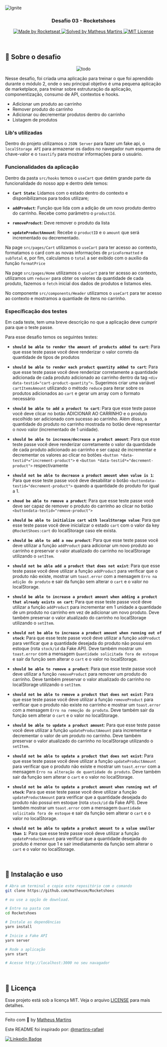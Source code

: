 <img src=".github/ignite.png" alt="Ignite" >

<h3 align="center">
  Desafio 03 - Rocketshoes
</h3>

<p align="center">
  <a href="https://rocketseat.com.br">
    <img alt="Made by Rocketseat" src="https://img.shields.io/badge/made%20by-Rocketseat-%2306b656?style=flat-square">
  </a>
  
  <a href="https://www.linkedin.com/in/rafaeldcmartins/">
    <img alt="Solved by Matheus Martins" src="https://img.shields.io/badge/solved%20by-Matheus%20Martins-blueviolet?style=flat-square">
  </a>
  
  <a href="https://www.linkedin.com/in/rafaeldcmartins/">
    <img alt="MIT License" src="https://img.shields.io/github/license/matheusm/watchme?style=flat-square">
  </a>
  
</p>

<br>

## :rocket: Sobre o desafio
<p align="center">
  <img src=".github/app.gif" alt="todo">
</p>

Nesse desafio, foi criada uma aplicação para treinar o que foi aprendido durante o módulo 2, onde o seu principal objetivo é uma pequena aplicação de marketplace, para treinar sobre estruturação da aplicação, componentização, consumo de API, contextos e hooks.

- Adicionar um produto ao carrinho
- Remover produto do carrinho
- Adicionar ou decrementar produtos dentro do carrinho
- Listagem de produtos

### Lib's utilizadas
Dentro do projeto utilizamos o `JSON Server` para fazer um fake api, o `localStorage API` para armazenar os dados no navegador num esquema de chave-valor e o `toastify` para mostrar informações para o usuário.

### Funcionalidades da aplicação

Dentro da pasta `src/hooks` temos o `useCart` que detém grande parte da funcionalidade do nosso app e dentro dele temos: 
- **`Cart State`**: Lidamos com o estado dentro do contexto e disponibilizamos para todos utilizare;

- **`addProduct`**: Função que lida com a adição de um novo produto dentro do carrinho. Recebe como parâmetro o `productId`.

- **`removeProduct`**: Deve remover o produto da lista

- **`updateProductAmount`**: Recebe o `productID` e o `amount` que será incrementado ou decrementado.

Na page `src/pages/Cart` utilizamos o `useCart` para ter acesso ao contexto, formatamos o card com as novas informações de `priceFormatted` e `subTotal` e, por fim, calculamos o `total` a ser exibido com o auxílio da função `formatPrice`

Na page `src/pages/Home` utilizamos o `useCart` para ter acesso ao contexto, utilizamos um `reducer` para obter os valores da quantidade de cada produto, fazemos o `fetch` inicial dos dados de produtos e listamos eles.

No componente `src/components/Header` utilizamos o `useCart` para ter acesso ao contexto e mostramos a quantiade de itens no carrinho.


### Específicação dos testes

Em cada teste, tem uma breve descrição no que a aplicação deve cumprir para que o teste passe.

Para esse desafio temos os seguintes testes:

- **`should be able to render the amount of products added to cart`**: Para que esse teste passe você deve renderizar o valor correto da quantidade de tipos de produtos

- **`should be able to render each product quantity added to cart`**: Para que esse teste passe você deve renderizar corretamente a quantidade adicionada de cada produto adicionado ao carrinho dentro da tag `<div data-testid="cart-product-quantity">`. Sugerimos criar uma variável `cartItemsAmount` utilizando o método `reduce` para iterar sobre os produtos adicionados ao `cart` e gerar um array com o formato necessário

- **`should be able to add a product to cart`**: Para que esse teste passe você deve clicar no botão ADICIONAR AO CARRINHO e o produto escolhido ser adicionado com sucesso ao carrinho. Além disso, a quantidade do produto no carrinho mostrada no botão deve representar o novo valor (incrementado de 1 unidade).

- **`should be able to increase/decrease a product amount`**: Para que esse teste passe você deve renderizar corretamente o valor da quantidade de cada produto adicionado ao carrinho e ser capaz de incrementar e decrementar os valores ao clicar no botões `<button *data-testid*="increment-product">` e `<button *data-testid*="decrement-product">` respectivamente


- **`should not be able to decrease a product amount when value is 1`**: Para que esse teste passe você deve desabilitar o botão `<buttondata-testid="decrement-product">` quando a quantidade do produto for igual a 1.

- **`shoud be able to remove a product`**: Para que esse teste passe você deve ser capaz de remover o produto do carrinho ao clicar no botão `<buttondata-testid="remove-product">`

- **`should be able to initialize cart with localStorage value`**: Para que esse teste passe você deve inicializar o estado `cart` com o valor da key `@RocketShoes:cart` do localStorage caso ele exista.
    
- **`should be able to add a new product`**: Para que esse teste passe você deve utilizar a função `addProduct` para adicionar um novo produto ao carrinho e preservar o valor atualizado do carrinho no localStorage utilizando o `setItem`.
    
- **`should not be able add a product that does not exist`**: Para que esse teste passe você deve utilizar a função `addProduct` para verificar que o produto não existe, mostrar um `toast.error` com a mensagem `Erro na adição do produto` e sair da função sem alterar o `cart` e o valor no localStorage.
    
- **`should be able to increase a product amount when adding a product that already exists on cart`**: Para que esse teste passe você deve utilizar a função `addProduct` para incrementar em 1 unidade a quantidade de um produto no carrinho em vez de adicionar um novo produto. Deve também preservar o valor atualizado do carrinho no localStorage utilizando o `setItem`.
    
- **`should not be able to increase a product amount when running out of stock`**: Para que esse teste passe você deve utilizar a função `addProduct` para verificar que a quantidade desejada do produto não possui em estoque (rota `stock/id` da Fake API). Deve também mostrar um `toast.error` com a mensagem `Quantidade solicitada fora de estoque` e sair da função sem alterar o `cart` e o valor no localStorage.
    
- **`should be able to remove a product`**: Para que esse teste passe você deve utilizar a função `removeProduct` para remover um produto do carrinho. Deve também preservar o valor atualizado do carrinho no localStorage utilizando o `setItem`.
    
- **`should not be able to remove a product that does not exist`**: Para que esse teste passe você deve utilizar a função `removeProduct` para verificar que o produto não existe no carrinho e mostrar um `toast.error` com a mensagem `Erro na remoção do produto`. Deve também sair da função sem alterar o `cart` e o valor no localStorage.
    
- **`should be able to update a product amount`**: Para que esse teste passe você deve utilizar a função `updateProductAmount` para incrementar e decrementar o valor de um produto no carrinho. Deve também preservar o valor atualizado do carrinho no localStorage utilizando o `setItem`.
    
- **`should not be able to update a product that does not exist`**: Para que esse teste passe você deve utilizar a função `updateProductAmount` para verificar que o produto não existe e mostrar um `toast.error` com a mensagem `Erro na alteração de quantidade do produto`. Deve também sair da função sem alterar o `cart` e o valor no localStorage.
    
- **`should not be able to update a product amount when running out of stock`**: Para que esse teste passe você deve utilizar a função `updateProductAmount` para verificar que a quantidade desejada do produto não possui em estoque (rota `stock/id` da Fake API). Deve também mostrar um `toast.error` com a mensagem `Quantidade solicitada fora de estoque` e sair da função sem alterar o `cart` e o valor no localStorage.
    
- **`should not be able to update a product amount to a value smaller than 1`**: Para que esse teste passe você deve utilizar a função `updateProductAmount` para verificar que a quantidade desejada do produto é menor que 1 e sair imediatamente da função sem alterar o `cart` e o valor no localStorage.

<br>

## :wrench: Instalação e uso

```bash
# Abra um terminal e copie este repositório com o comando
git clone https://github.com/matheusm/Rocketshoes

# ou use a opção de download.

# Entre na pasta com 
cd Rocketshoes

# Instale as dependências
yarn install

# Inicie a Fake API
yarn server

# Rode a aplicação
yarn start

# Acesse http://localhost:3000 no seu navagador
```

<br>

## :memo: Licença

Esse projeto está sob a licença MIT. Veja o arquivo [LICENSE](/LICENSE) para mais detalhes.

---

Feito com :purple_heart: by [Matheus Martins](https://github.com/matheusms)

Este README foi inspirado por: [@martins-rafael](https://github.com/martins-rafael)

[![Linkedin Badge](https://img.shields.io/badge/-MatheusMartins-blue?style=flat-square&logo=Linkedin&logoColor=white&link=https://www.linkedin.com/in/matheus-martins-sarmento/)](https://www.linkedin.com/in/matheus-martins-sarmento/) 
